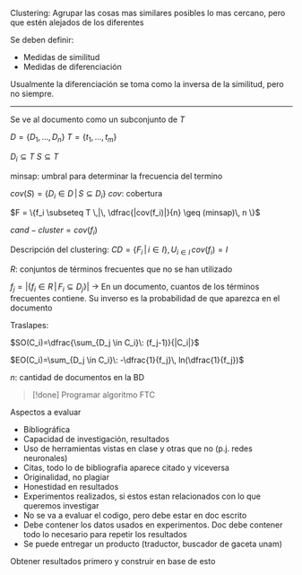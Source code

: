 Clustering: Agrupar las cosas mas similares posibles lo mas cercano, pero que estén alejados de los diferentes

Se deben definir:
- Medidas de similitud
- Medidas de diferenciación

Usualmente la diferenciación se toma como la inversa de la similitud, pero no siempre.

___
Se ve al documento como un subconjunto de $T$

$D = \{D_1, ..., D_n\}$
$T = \{t_1, ..., t_m\}$

$D_i \subseteq T$
$S \subseteq T$

minsap: umbral para determinar la frecuencia del termino

$cov(S) = \{D_i \in D \,|\, S \subseteq D_i\}$
$cov$: cobertura

$F = \{f_i \subseteq T \,|\, \dfrac{|cov(f_i)|}{n} \geq (minsap)\, n \}$

$cand-cluster = cov(f_i)$

Descripción del clustering:
$CD = \{F_i \,|\, i \in I\},\, U_{i \in I} \, cov(f_i)=I$

$R$: conjuntos de términos frecuentes que no se han utilizado

$f_j = | \{f_i \in R \,|\, F_i \subseteq D_j\} |$  -> En un documento, cuantos de los términos frecuentes contiene. Su inverso es la probabilidad de que aparezca en el documento


Traslapes:

$SO(C_i)=\dfrac{\sum_{D_j \in C_i}\: (f_j-1)}{|C_i|}$

$EO(C_i)=\sum_{D_j \in C_i}\: -\dfrac{1}{f_j}\, ln(\dfrac{1}{f_j})$

$n$: cantidad de documentos en la BD

>[!done] Programar algoritmo FTC


Aspectos a evaluar
- Bibliográfica
- Capacidad de investigación, resultados
- Uso de herramientas vistas en clase y otras que no (p.j. redes neuronales)
- Citas, todo lo de bibliografia aparece citado y viceversa
- Originalidad, no plagiar
- Honestidad en resultados
- Experimentos realizados, si estos estan relacionados con lo que queremos investigar
- No se va a evaluar el codigo, pero debe estar en doc escrito
- Debe contener los datos usados en experimentos. Doc debe contener todo lo necesario para repetir los resultados
- Se puede entregar un producto (traductor, buscador de gaceta unam)

Obtener resultados primero y construir en base de esto